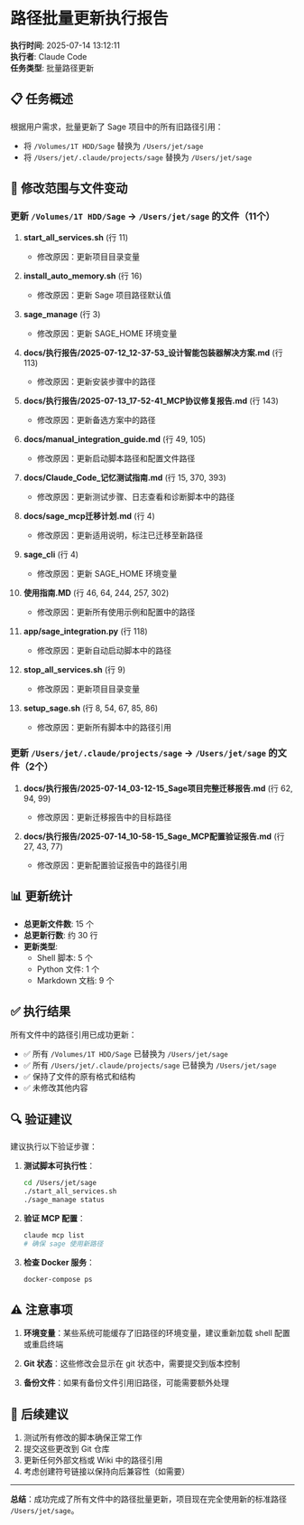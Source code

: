 # 路径批量更新执行报告

**执行时间**: 2025-07-14 13:12:11  
**执行者**: Claude Code  
**任务类型**: 批量路径更新

## 📋 任务概述

根据用户需求，批量更新了 Sage 项目中的所有旧路径引用：
- 将 `/Volumes/1T HDD/Sage` 替换为 `/Users/jet/sage`
- 将 `/Users/jet/.claude/projects/sage` 替换为 `/Users/jet/sage`

## 🔧 修改范围与文件变动

### 更新 `/Volumes/1T HDD/Sage` → `/Users/jet/sage` 的文件（11个）

1. **start_all_services.sh** (行 11)
   - 修改原因：更新项目目录变量

2. **install_auto_memory.sh** (行 16)
   - 修改原因：更新 Sage 项目路径默认值

3. **sage_manage** (行 3)
   - 修改原因：更新 SAGE_HOME 环境变量

4. **docs/执行报告/2025-07-12_12-37-53_设计智能包装器解决方案.md** (行 113)
   - 修改原因：更新安装步骤中的路径

5. **docs/执行报告/2025-07-13_17-52-41_MCP协议修复报告.md** (行 143)
   - 修改原因：更新备选方案中的路径

6. **docs/manual_integration_guide.md** (行 49, 105)
   - 修改原因：更新启动脚本路径和配置文件路径

7. **docs/Claude_Code_记忆测试指南.md** (行 15, 370, 393)
   - 修改原因：更新测试步骤、日志查看和诊断脚本中的路径

8. **docs/sage_mcp迁移计划.md** (行 4)
   - 修改原因：更新适用说明，标注已迁移至新路径

9. **sage_cli** (行 4)
   - 修改原因：更新 SAGE_HOME 环境变量

10. **使用指南.MD** (行 46, 64, 244, 257, 302)
    - 修改原因：更新所有使用示例和配置中的路径

11. **app/sage_integration.py** (行 118)
    - 修改原因：更新自动启动脚本中的路径

12. **stop_all_services.sh** (行 9)
    - 修改原因：更新项目目录变量

13. **setup_sage.sh** (行 8, 54, 67, 85, 86)
    - 修改原因：更新所有脚本中的路径引用

### 更新 `/Users/jet/.claude/projects/sage` → `/Users/jet/sage` 的文件（2个）

1. **docs/执行报告/2025-07-14_03-12-15_Sage项目完整迁移报告.md** (行 62, 94, 99)
   - 修改原因：更新迁移报告中的目标路径

2. **docs/执行报告/2025-07-14_10-58-15_Sage_MCP配置验证报告.md** (行 27, 43, 77)
   - 修改原因：更新配置验证报告中的路径引用

## 📊 更新统计

- **总更新文件数**: 15 个
- **总更新行数**: 约 30 行
- **更新类型**:
  - Shell 脚本: 5 个
  - Python 文件: 1 个
  - Markdown 文档: 9 个

## ✅ 执行结果

所有文件中的路径引用已成功更新：
- ✅ 所有 `/Volumes/1T HDD/Sage` 已替换为 `/Users/jet/sage`
- ✅ 所有 `/Users/jet/.claude/projects/sage` 已替换为 `/Users/jet/sage`
- ✅ 保持了文件的原有格式和结构
- ✅ 未修改其他内容

## 🔍 验证建议

建议执行以下验证步骤：

1. **测试脚本可执行性**：
   ```bash
   cd /Users/jet/sage
   ./start_all_services.sh
   ./sage_manage status
   ```

2. **验证 MCP 配置**：
   ```bash
   claude mcp list
   # 确保 sage 使用新路径
   ```

3. **检查 Docker 服务**：
   ```bash
   docker-compose ps
   ```

## ⚠️ 注意事项

1. **环境变量**：某些系统可能缓存了旧路径的环境变量，建议重新加载 shell 配置或重启终端

2. **Git 状态**：这些修改会显示在 git 状态中，需要提交到版本控制

3. **备份文件**：如果有备份文件引用旧路径，可能需要额外处理

## 📝 后续建议

1. 测试所有修改的脚本确保正常工作
2. 提交这些更改到 Git 仓库
3. 更新任何外部文档或 Wiki 中的路径引用
4. 考虑创建符号链接以保持向后兼容性（如需要）

---

**总结**：成功完成了所有文件中的路径批量更新，项目现在完全使用新的标准路径 `/Users/jet/sage`。